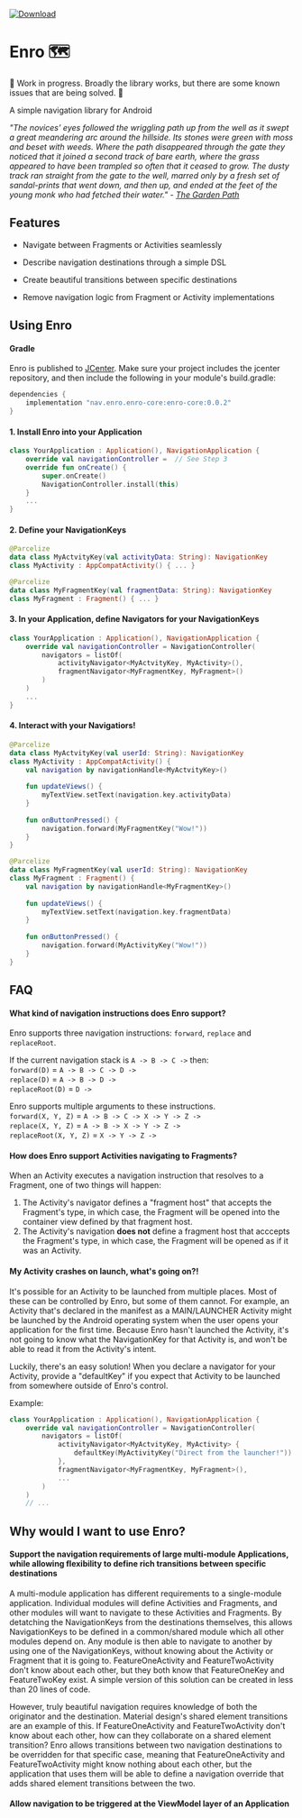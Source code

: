 [![Download](https://api.bintray.com/packages/isaac-udy/Enro/enro-core/images/download.svg) ](https://bintray.com/isaac-udy/Enro/enro-core/_latestVersion)

# Enro 🗺️
 🚧  Work in progress. Broadly the library works, but there are some known issues that are being solved. 🚧  

A simple navigation library for Android 

*"The novices’ eyes followed the wriggling path up from the well as it swept a great meandering arc around the hillside. Its stones were green with moss and beset with weeds. Where the path disappeared through the gate they noticed that it joined a second track of bare earth, where the grass appeared to have been trampled so often that it ceased to grow. The dusty track ran straight from the gate to the well, marred only by a fresh set of sandal-prints that went down, and then up, and ended at the feet of the young monk who had fetched their water." - [The Garden Path](http://thecodelesscode.com/case/156)*

## Features

- Navigate between Fragments or Activities seamlessly

- Describe navigation destinations through a simple DSL

- Create beautiful transitions between specific destinations

- Remove navigation logic from Fragment or Activity implementations

## Using Enro
#### Gradle
Enro is published to [JCenter](https://bintray.com/beta/#/isaac-udy/Enro/enro-core?tab=overview). Make sure your project includes the jcenter repository, and then include the following in your module's build.gradle: 
```gradle
dependencies {
    implementation "nav.enro.enro-core:enro-core:0.0.2"
}
```

#### 1. Install Enro into your Application 
```kotlin
class YourApplication : Application(), NavigationApplication {
    override val navigationController =  // See Step 3    
    override fun onCreate() {
        super.onCreate()
        NavigationController.install(this)
    }
    ...
}
```

#### 2. Define your NavigationKeys
```kotlin
@Parcelize
data class MyActvityKey(val activityData: String): NavigationKey
class MyActivity : AppCompatActivity() { ... }

@Parcelize
data class MyFragmentKey(val fragmentData: String): NavigationKey
class MyFragment : Fragment() { ... }
```

#### 3. In your Application, define Navigators for your NavigationKeys
```kotlin
class YourApplication : Application(), NavigationApplication {
    override val navigationController = NavigationController(
        navigators = listOf(
            activityNavigator<MyActvityKey, MyActivity>(),
            fragmentNavigator<MyFragmentKey, MyFragment>()
        )
    )
    ...
}
```

#### 4. Interact with your Navigatiors! 
```kotlin
@Parcelize
data class MyActvityKey(val userId: String): NavigationKey
class MyActivity : AppCompatActivity() { 
    val navigation by navigationHandle<MyActvityKey>()
    
    fun updateViews() {
        myTextView.setText(navigation.key.activityData)
    }
    
    fun onButtonPressed() {
        navigation.forward(MyFragmentKey("Wow!"))
    }
}

@Parcelize
data class MyFragmentKey(val userId: String): NavigationKey
class MyFragment : Fragment() { 
    val navigation by navigationHandle<MyFragmentKey>()
    
    fun updateViews() {
        myTextView.setText(navigation.key.fragmentData)
    }
    
    fun onButtonPressed() {
        navigation.forward(MyActivityKey("Wow!"))
    }
}
```

## FAQ
#### What kind of navigation instructions does Enro support?
Enro  supports three navigation instructions: `forward`, `replace` and `replaceRoot`.  

If the current navigation stack is `A -> B -> C ->` then:  
`forward(D)` = `A -> B -> C -> D ->`  
`replace(D)` = `A -> B -> D ->`  
`replaceRoot(D)` = `D ->`  

Enro supports multiple arguments to these instructions.  
`forward(X, Y, Z)` = `A -> B -> C -> X -> Y -> Z ->`  
`replace(X, Y, Z)` = `A -> B -> X -> Y -> Z ->`  
`replaceRoot(X, Y, Z)` = `X -> Y -> Z ->`  

#### How does Enro support Activities navigating to Fragments? 
When an Activity executes a navigation instruction that resolves to a Fragment, one of two things will happen: 
1. The Activity's navigator defines a "fragment host" that accepts the Fragment's type, in which case, the Fragment will be opened into the container view defined by that fragment host.
2. The Activity's navigation **does not** define a fragment host that acccepts the Fragment's type, in which case, the Fragment will be opened as if it was an Activity. 

#### My Activity crashes on launch, what's going on?!
It's possible for an Activity to be launched from multiple places. Most of these can be controlled by Enro, but some of them cannot. For example, an Activity that's declared in the manifest as a MAIN/LAUNCHER Activity might be launched by the Android operating system when the user opens your application for the first time. Because Enro hasn't launched the Activity, it's not going to know what the NavigationKey for that Activity is, and won't be able to read it from the Activity's intent. 

Luckily, there's an easy solution! When you declare a navigator for your Activity, provide a "defaultKey" if you expect that Activity to be launched from somewhere outside of Enro's control. 

Example: 
```kotlin
class YourApplication : Application(), NavigationApplication {
    override val navigationController = NavigationController(
        navigators = listOf(
            activityNavigator<MyActvityKey, MyActivity> {
                defaultKey(MyActivityKey("Direct from the launcher!"))
            },
            fragmentNavigator<MyFragmentKey, MyFragment>(),
            ...
        )
    )
    // ...
```

## Why would I want to use Enro? 
#### Support the navigation requirements of large multi-module Applications, while allowing flexibility to define rich transitions between specific destinations

A multi-module application has different requirements to a single-module application. 	Individual modules will define Activities and Fragments, and other modules will want to navigate to these Activities and Fragments. By detatching the NavigationKeys from the destinations themselves, this allows NavigationKeys to be defined in a common/shared module which all other modules depend on.  Any module is then able to navigate to another by using one of the NavigationKeys, without knowing about the Activity or Fragment that it is going to. FeatureOneActivity and FeatureTwoActivity don't know about each other, but they both know that FeatureOneKey and FeatureTwoKey exist. A simple version of this solution can be created in less than 20 lines of code.  

However, truly beautiful navigation requires knowledge of both the originator and the destination. Material design's shared element transitions are an example of this. If FeatureOneActivity and FeatureTwoActivity don't know about each other, how can they collaborate on a shared element transition? Enro allows transitions between two navigation destinations to be overridden for that specific case, meaning that FeatureOneActivity and FeatureTwoActivity might know nothing about each other, but the application that uses them will be able to define a navigation override that adds shared element transitions between the two.

#### Allow navigation to be triggered at the ViewModel layer of an Application


